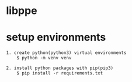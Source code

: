 # libppe

# setup environments
```
1. create python(python3) virtual environments
    $ python -m venv venv

2. install python packages with pip(pip3)
    $ pip install -r requirements.txt

```